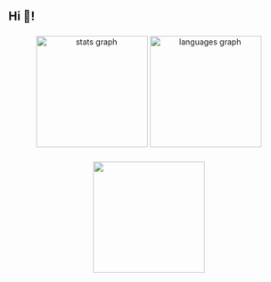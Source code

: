 <h2 align="left">Hi 👋!</h2>

###

<div align="center">
  <img src="https://github-readme-stats.vercel.app/api?username=KTNguyen04&hide_title=false&hide_rank=false&show_icons=true&include_all_commits=true&count_private=true&disable_animations=false&theme=dracula&locale=en&hide_border=false" height="200" alt="stats graph"  />
  <img src="https://github-readme-stats.vercel.app/api/top-langs?username=KTNguyen04&locale=en&hide_title=false&layout=compact&card_width=320&langs_count=200&theme=dracula&hide_border=false" height="200" alt="languages graph"  />
</div>

###

<div align="center">
  <img height="200" src="https://i.imgflip.com/65efzo.gif"  />
</div>

###
